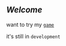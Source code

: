 ## _Welcome_


want to try my <a href="Zombies...WE-GOT-EM"> `game` </a>

it's still in `development`
